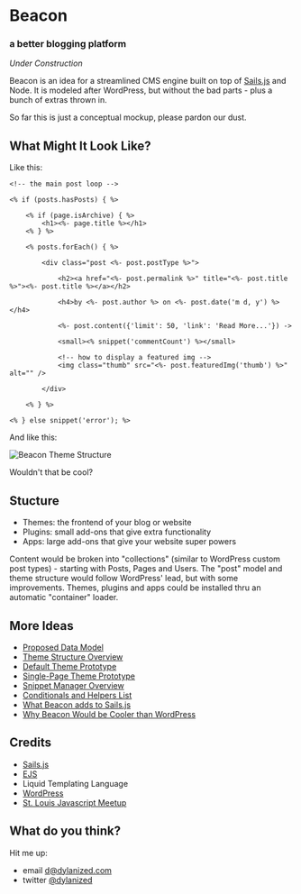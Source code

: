 # Beacon
### a better blogging platform

*Under Construction*

Beacon is an idea for a streamlined CMS engine built on top of [Sails.js](http://sailsjs.org) and Node. It is modeled after WordPress, but without the bad parts - plus a bunch of extras thrown in.

So far this is just a conceptual mockup, please pardon our dust.

What Might It Look Like?
---

Like this:

	<!-- the main post loop -->
			
	<% if (posts.hasPosts) { %>    

		<% if (page.isArchive) { %>
			<h1><%- page.title %></h1>					        
		<% } %>

		<% posts.forEach() { %>
		
			<div class="post <%- post.postType %>">

				<h2><a href="<%- post.permalink %>" title="<%- post.title %>"><%- post.title %></a></h2>
				
				<h4>by <%- post.author %> on <%- post.date('m d, y') %></h4>

				<%- post.content({'limit': 50, 'link': 'Read More...'}) ->

				<small><% snippet('commentCount') %></small>

				<!-- how to display a featured img -->
				<img class="thumb" src="<%- post.featuredImg('thumb') %>" alt="" />
			
			</div>

		<% } %>
		
	<% } else snippet('error'); %>
		
And like this:

![Beacon Theme Structure](http://f.cl.ly/items/3E3l1J1L1b153n0v1l1Y/beacon.png)		
 		
Wouldn't that be cool?		 		

Stucture
---

- Themes: the frontend of your blog or website
- Plugins: small add-ons that give extra functionality
- Apps: large add-ons that give your website super powers

Content would be broken into "collections" (similar to WordPress custom post types) - starting with Posts, Pages and Users. The "post" model and theme structure would follow WordPress' lead, but with some improvements. Themes, plugins and apps could be installed thru an automatic "container" loader.


More Ideas
---

- [Proposed Data Model](beacon/docs/MODEL.md) 
- [Theme Structure Overview](beacon/docs/THEME.md)
- [Default Theme Prototype](beacon/themes/skipper/)
- [Single-Page Theme Prototype](views/blog.ejs)
- [Snippet Manager Overview](beacon/docs/SNIPPETS.md)
- [Conditionals and Helpers List](beacon/apps/core/helpers.js)
- [What Beacon adds to Sails.js](beacon/docs/SAILS.md)
- [Why Beacon Would be Cooler than WordPress](beacon/docs/WORDPRESS.md)


Credits
---

- [Sails.js](http://sailsjs.org)
- [EJS](http://embeddedjs.com/)
- Liquid Templating Language
- [WordPress](http://wordpress.org)
- [St. Louis Javascript Meetup](http://stljs.org)


What do you think?
---

Hit me up:

- email [d@dylanized.com](mailto:d@dylanized.com)
- twitter [@dylanized](http://twitter.com/dylanized)
